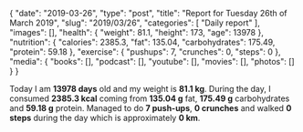 {
    "date": "2019-03-26",
    "type": "post",
    "title": "Report for Tuesday 26th of March 2019",
    "slug": "2019\/03\/26",
    "categories": [
        "Daily report"
    ],
    "images": [],
    "health": {
        "weight": 81.1,
        "height": 173,
        "age": 13978
    },
    "nutrition": {
        "calories": 2385.3,
        "fat": 135.04,
        "carbohydrates": 175.49,
        "protein": 59.18
    },
    "exercise": {
        "pushups": 7,
        "crunches": 0,
        "steps": 0
    },
    "media": {
        "books": [],
        "podcast": [],
        "youtube": [],
        "movies": [],
        "photos": []
    }
}

Today I am <strong>13978 days</strong> old and my weight is <strong>81.1 kg</strong>. During the day, I consumed <strong>2385.3 kcal</strong> coming from <strong>135.04 g</strong> fat, <strong>175.49 g</strong> carbohydrates and <strong>59.18 g</strong> protein. Managed to do <strong>7 push-ups</strong>, <strong>0 crunches</strong> and walked <strong>0 steps</strong> during the day which is approximately <strong>0 km</strong>.